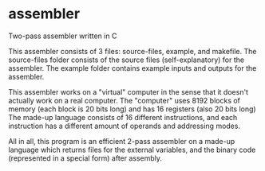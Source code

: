 # assembler
Two-pass assembler written in C

This assembler consists of 3 files: source-files, example, and makefile.
The source-files folder consists of the source files (self-explanatory) for the assembler.
The example folder contains example inputs and outputs for the assembler.

This assembler works on a "virtual" computer in the sense that it doesn't actually work on a real computer. 
The "computer" uses 8192 blocks of memory (each block is 20 bits long) and has 16 registers (also 20 bits long)
The made-up language consists of 16 different instructions, and each instruction has a different amount of operands and addressing modes.

All in all, this program is an efficient 2-pass assembler on a made-up language which returns files for the external variables, and the binary code (represented in a special form) after assembly.
